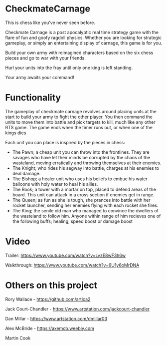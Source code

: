 # CheckmateCarnage
This is chess like you’ve never seen before.

Checkmate Carnage is a post apocalyptic real time strategy game with the flare of fun and goofy ragdoll physics. Whether you are looking for strategic gameplay, or simply an entertaining display of carnage, this game is for you.

Build your own army with reimagined characters based on the six chess pieces and go to war with your friends.

Hurl your units into the fray until only one king is left standing.

Your army awaits your command!

# Functionality
The gameplay of checkmate carnage revolves around placing units at the start to build your army to fight the other player. You then command the units to move them into battle and pick targets to kill, much like any other RTS game. The game ends when the timer runs out, or when one of the kings dies

Each unit you can place is inspired by the pieces in chess:
- The Pawn; a cheap unit you can throw into the frontlines. They are savages who have let their minds be corrupted by the chaos of the wasteland, moving erratically and throwing themselves at their enemies.
- The Knight; who rides his segway into battle, charges at his enemies to deal damage.
- The Bishop; a healer unit who uses his beliefs to embue his water balloons with holy water to heal his allies.
- The Rook; a tower with a mortar on top, placed to defend areas of the board. This unit can attack in a cross section if enemies get in range.
- The Queen; as fun as she is tough, she prances into battle with her rocket launcher, sending her enemies flying with each rocket she fires.
- The King; the senile old man who managed to convince the dwellers of the wasteland to follow him. Anyone within range of him recieves one of the following buffs; healing, speed boost or damage boost


# Video
Trailer: https://www.youtube.com/watch?v=LyzE8wF3h6w

Walkthrough: https://www.youtube.com/watch?v=6U1y6oMrDNA

# Others on this project
Rory Wallace - https://github.com/artica2

Jack Court-Chandler - https://www.artstation.com/jackcourt-chandler

Dan Millar - https://www.artstation.com/dmillar03

Alex McBride - https://axemcb.weebly.com

Martin Cook
